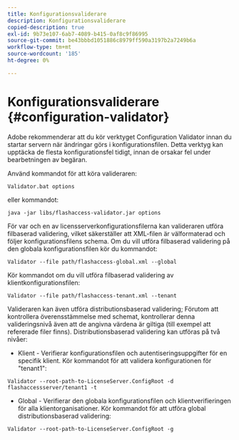 ```yaml
---
title: Konfigurationsvaliderare
description: Konfigurationsvaliderare
copied-description: true
exl-id: 9b73e107-6ab7-4089-b415-0af8c9f86995
source-git-commit: be43bbbd1051886c8979ff590a3197b2a7249b6a
workflow-type: tm+mt
source-wordcount: '185'
ht-degree: 0%

---
```


# Konfigurationsvaliderare {#configuration-validator}

Adobe rekommenderar att du kör verktyget Configuration Validator innan du startar servern när ändringar görs i konfigurationsfilen. Detta verktyg kan upptäcka de flesta konfigurationsfel tidigt, innan de orsakar fel under bearbetningen av begäran.

Använd kommandot för att köra valideraren:

```
Validator.bat options  
```

eller kommandot:

```
java -jar libs/flashaccess-validator.jar options 
```

För var och en av licensserverkonfigurationsfilerna kan valideraren utföra filbaserad validering, vilket säkerställer att XML-filen är välformaterad och följer konfigurationsfilens schema. Om du vill utföra filbaserad validering på den globala konfigurationsfilen kör du kommandot:

```
Validator --file path/flashaccess-global.xml --global
```

Kör kommandot om du vill utföra filbaserad validering av klientkonfigurationsfilen:

```
Validator --file path/flashaccess-tenant.xml --tenant
```

Valideraren kan även utföra distributionsbaserad validering; Förutom att kontrollera överensstämmelse med schemat, kontrollerar denna valideringsnivå även att de angivna värdena är giltiga (till exempel att refererade filer finns). Distributionsbaserad validering kan utföras på två nivåer:

* Klient - Verifierar konfigurationsfilen och autentiseringsuppgifter för en specifik klient. Kör kommandot för att validera konfigurationen för &quot;tenant1&quot;:

```
Validator --root-path-to-LicenseServer.ConfigRoot -d flashaccessserver/tenant1 -t 
```

* Global - Verifierar den globala konfigurationsfilen och klientverifieringen för alla klientorganisationer. Kör kommandot för att utföra global distributionsbaserad validering:

```
Validator --root-path-to-LicenseServer.ConfigRoot -g 
```
